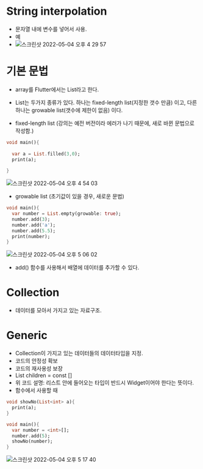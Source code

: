 # String interpolation
- 문자열 내에 변수를 넣어서 사용.
- 예
- ![스크린샷 2022-05-04 오후 4 29 57](https://user-images.githubusercontent.com/43905552/166638858-282a0ac4-5c0b-45fe-80a0-ce4249a86582.png)

# 기본 문법
- array를 Flutter에서는 List라고 한다.
- List는 두가지 종류가 있다. 하나는 fixed-length list(지정한 갯수 만큼) 이고, 다른 하나는 growable list(갯수에 제한이 없음) 이다.

- fixed-length list (강의는 예전 버전이라 에러가 나기 때문에, 새로 바뀐 문법으로 작성함.)
```dart
void main(){
  
  var a = List.filled(3,0);
  print(a);
  
}
```
![스크린샷 2022-05-04 오후 4 54 03](https://user-images.githubusercontent.com/43905552/166642100-19856685-12eb-4ecc-a643-2be840dabcf0.png)

- growable list (초기값이 있을 경우, 새로운 문법)
```dart
void main(){
  var number = List.empty(growable: true);
  number.add(3);
  number.add('a');
  number.add(5.5);
  print(number);
}
```
![스크린샷 2022-05-04 오후 5 06 02](https://user-images.githubusercontent.com/43905552/166643687-d41e4baf-62fc-456b-b414-3c00b05cdfd8.png)

- add() 함수를 사용해서 배열에 데이터를 추가할 수 있다.


# Collection
- 데이터를 모아서 가지고 있는 자료구조.

# Generic
- Collection이 가지고 있는 데이터들의 데이터타입을 지정.
- 코드의 안정성 확보
- 코드의 재사용성 보장
- List<Widget> children = const <Widget>[]
- 위 코드 설명: 리스트 안에 들어오는 타입이 반드시 Widget이어야 한다는 뜻이다. 
- 함수에서 사용할 때
```dart
void showNo(List<int> a){
  print(a);
}

void main(){
  var number = <int>[];
  number.add(5);
  showNo(number);
}
```
![스크린샷 2022-05-04 오후 5 17 40](https://user-images.githubusercontent.com/43905552/166645214-a666c806-64b5-48c9-93a6-6734ed2af3fd.png)
